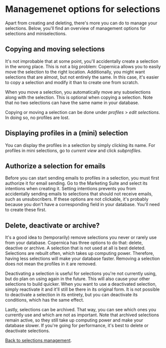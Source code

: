 # Managemenet options for selections

Apart from creating and deleting, there's more you can do to manage 
your selections. Below, you'll find an overview of management options 
for selections and miniselections.

## Copying and moving selections

It's not improbable that at some point, you'll accidentally create a 
selection in the wrong place. This is not a big problem: Copernica 
allows you to easily move the selection to the right location. 
Additionally, you might want selections that are almost, but not 
entirely the same. In this case, it's easier to copy a selection and 
modify it than to create one from scratch.

When you move a selection, you automatically move any subselections 
along with the selection. This is optional when copying a selection. 
Note that no two selections can have the same name in your database. 

Copying or moving a selection can be done under *profiles* > *edit 
selections*. In doing so, no profiles are lost.

## Displaying profiles in a (mini) selection

You can display the profiles in a selection by simply clicking its name. 
For profiles in mini selections, go to *current view* and click 
*subprofiles*.

## Authorize a selection for emails

Before you can start sending emails to profiles in a selection, you must 
first authorize it for email sending. Go to the Marketing Suite and 
select its intentions when creating it. Setting intentions prevents you 
from accidentally sending emails to selections that should not receive 
emails, such as unsubscribers. If these options are not clickable, 
it's probably because you don't have a corresponding field in your 
database. You'll need to create these first.

## Delete, deactivate or archive?

It's a good idea to (temporarily) remove selections you never or rarely 
use from your database. Copernica has three options to do that: delete, 
deactive or archive. A selection that is not used at all is best deleted. 
Selections are rebuilt often, which takes up computing power. Therefore, 
having less selections will make your database faster. Removing a 
selection does not mean the profiles in it are removed.

Deactivating a selection is useful for selections you're not currently 
using, but do plan on using again in the future. This will also cause 
your other selections to build quicker. When you want to use a 
deactivated selection, simply reactivate it and it'll still be there in 
its original form. It is not possible to deactivate a selection in its 
entirety, but you can deactivate its conditions, which has the same 
effect. 

Lastly, selections can be archived. That way, you can see which ones 
you currently use and which are not as important. Note that archived 
selections remain active, so they still take up computing power and 
make your database slower. If you're going for performance, it's best 
to delete or deactivate selections.

[Back to selections management](./selections-introduction).
